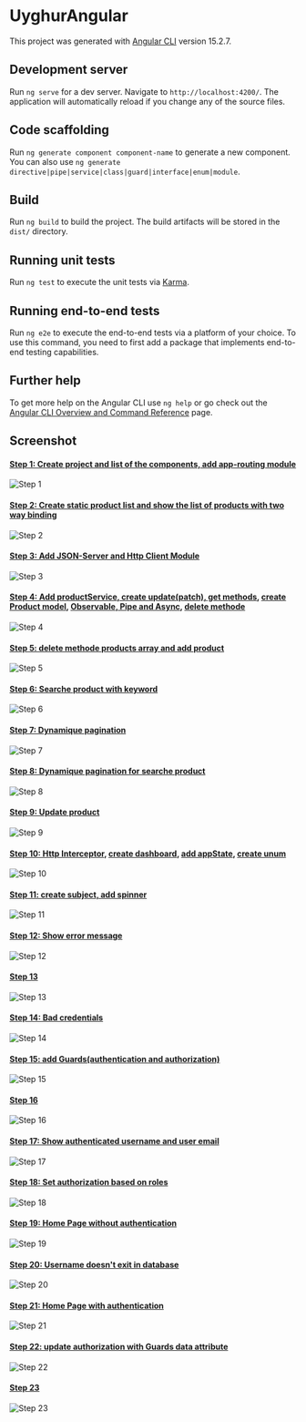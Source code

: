 # UyghurAngular

This project was generated with [Angular CLI](https://github.com/angular/angular-cli) version 15.2.7.

## Development server

Run `ng serve` for a dev server. Navigate to `http://localhost:4200/`. The application will automatically reload if you change any of the source files.

## Code scaffolding

Run `ng generate component component-name` to generate a new component. You can also use `ng generate directive|pipe|service|class|guard|interface|enum|module`.

## Build

Run `ng build` to build the project. The build artifacts will be stored in the `dist/` directory.

## Running unit tests

Run `ng test` to execute the unit tests via [Karma](https://karma-runner.github.io).

## Running end-to-end tests

Run `ng e2e` to execute the end-to-end tests via a platform of your choice. To use this command, you need to first add a package that implements end-to-end testing capabilities.

## Further help

To get more help on the Angular CLI use `ng help` or go check out the [Angular CLI Overview and Command Reference](https://angular.io/cli) page.
## Screenshot
#### [Step 1: Create project and list of the components, add app-routing module](https://github.com/Subhi-DaJava/Angular-Course-With-JSON-Server-HttpInterceptor-Auth-Authorization-Guards)
![Step 1](https://github.com/Subhi-DaJava/Angular-Course-With-JSON-Server-HttpInterceptor-Auth-Authorization-Guards/blob/dev_140823_update_authorization_guards_with_data_attribute_route_3/src/assets/img/part_1.png)
#### [Step 2: Create static product list and show the list of products with two way binding](https://github.com/Subhi-DaJava/Angular-Course-With-JSON-Server-HttpInterceptor-Auth-Authorization-Guards/tree/dev_260723_show_products_data_binding)
![Step 2](https://github.com/Subhi-DaJava/Angular-Course-With-JSON-Server-HttpInterceptor-Auth-Authorization-Guards/blob/dev_140823_add_gurads_authentication_autorization_protect_path_2/src/assets/img/part_2_json_server_httpClient_get_patch.jpg)
#### [Step 3: Add JSON-Server and Http Client Module](https://github.com/Subhi-DaJava/Angular-Course-With-JSON-Server-HttpInterceptor-Auth-Authorization-Guards/tree/dev_270723_add_json_server_and_httClient)
![Step 3](https://github.com/Subhi-DaJava/Angular-Course-With-JSON-Server-HttpInterceptor-Auth-Authorization-Guards/blob/dev_140823_add_gurads_authentication_autorization_protect_path_2/src/assets/img/part_3_delete_product_with_productsObservable.jpg)
#### [Step 4: Add productService, create update(patch), get methods](https://github.com/Subhi-DaJava/Angular-Course-With-JSON-Server-HttpInterceptor-Auth-Authorization-Guards/tree/dev_280723_add_Service_inject_Service_1), [create Product model](https://github.com/Subhi-DaJava/Angular-Course-With-JSON-Server-HttpInterceptor-Auth-Authorization-Guards/tree/dev_280723_create_Product_Model_2), [Observable, Pipe and Async](https://github.com/Subhi-DaJava/Angular-Course-With-JSON-Server-HttpInterceptor-Auth-Authorization-Guards/tree/dev_280723_with_Observable_pipe_async_3), [delete methode](https://github.com/Subhi-DaJava/Angular-Course-With-JSON-Server-HttpInterceptor-Auth-Authorization-Guards/tree/dev_280723_delete_methode_Observable_pipe_async_4)
![Step 4](https://github.com/Subhi-DaJava/Angular-Course-With-JSON-Server-HttpInterceptor-Auth-Authorization-Guards/blob/dev_140823_add_gurads_authentication_autorization_protect_path_2/src/assets/img/part_4-delete_method_with_productsArray.jpg)
#### [Step 5: delete methode products array and add product](https://github.com/Subhi-DaJava/Angular-Course-With-JSON-Server-HttpInterceptor-Auth-Authorization-Guards/tree/dev_280723_delete_methode_products_array_and_addProduct_5)
![Step 5](https://github.com/Subhi-DaJava/Angular-Course-With-JSON-Server-HttpInterceptor-Auth-Authorization-Guards/blob/dev_140823_add_gurads_authentication_autorization_protect_path_2/src/assets/img/part_5_addProduct_interface.jpg)
#### [Step 6: Searche product with keyword](https://github.com/Subhi-DaJava/Angular-Course-With-JSON-Server-HttpInterceptor-Auth-Authorization-Guards/tree/dev_280723_searche_product_with_keyword_pagination_6)
![Step 6](https://github.com/Subhi-DaJava/Angular-Course-With-JSON-Server-HttpInterceptor-Auth-Authorization-Guards/blob/dev_140823_add_gurads_authentication_autorization_protect_path_2/src/assets/img/part_6_pagination_page1_limit5.jpg)
#### [Step 7: Dynamique pagination](https://github.com/Subhi-DaJava/Angular-Course-With-JSON-Server-HttpInterceptor-Auth-Authorization-Guards/tree/dev_280723_pagination_dynamique_7)
![Step 7](https://github.com/Subhi-DaJava/Angular-Course-With-JSON-Server-HttpInterceptor-Auth-Authorization-Guards/blob/dev_140823_add_gurads_authentication_autorization_protect_path_2/src/assets/img/part_7_pagination_observe_object_header.jpg)
#### [Step 8: Dynamique pagination for searche product](https://github.com/Subhi-DaJava/Angular-Course-With-JSON-Server-HttpInterceptor-Auth-Authorization-Guards/tree/dev_280723_pagination_dynamique_for_search_8)
![Step 8](https://github.com/Subhi-DaJava/Angular-Course-With-JSON-Server-HttpInterceptor-Auth-Authorization-Guards/blob/dev_140823_add_gurads_authentication_autorization_protect_path_2/src/assets/img/part_8_search_by_keyword.jpg)
#### [Step 9: Update product](https://github.com/Subhi-DaJava/Angular-Course-With-JSON-Server-HttpInterceptor-Auth-Authorization-Guards/tree/dev_310723_create_edit_1)
![Step 9](https://github.com/Subhi-DaJava/Angular-Course-With-JSON-Server-HttpInterceptor-Auth-Authorization-Guards/blob/dev_140823_add_gurads_authentication_autorization_protect_path_2/src/assets/img/part_9_update_product.jpg)
#### [Step 10: Http Interceptor](https://github.com/Subhi-DaJava/Angular-Course-With-JSON-Server-HttpInterceptor-Auth-Authorization-Guards/tree/dev_020823_interceptor_3), [create dashboard](https://github.com/Subhi-DaJava/Angular-Course-With-JSON-Server-HttpInterceptor-Auth-Authorization-Guards/tree/dev_020823_create_dashboard_appState_1), [add appState](), [create unum](https://github.com/Subhi-DaJava/Angular-Course-With-JSON-Server-HttpInterceptor-Auth-Authorization-Guards/tree/dev_020823_appState_immutable_copie_method_status_enum_2)
![Step 10](https://github.com/Subhi-DaJava/Angular-Course-With-JSON-Server-HttpInterceptor-Auth-Authorization-Guards/blob/dev_140823_add_gurads_authentication_autorization_protect_path_2/src/assets/img/part_10_dashboard.jpg)
#### [Step 11: create subject, add spinner](https://github.com/Subhi-DaJava/Angular-Course-With-JSON-Server-HttpInterceptor-Auth-Authorization-Guards/tree/dev_020823_subject_4)
![Step 11](https://github.com/Subhi-DaJava/Angular-Course-With-JSON-Server-HttpInterceptor-Auth-Authorization-Guards/blob/dev_140823_add_gurads_authentication_autorization_protect_path_2/src/assets/img/part_11_loading_state.jpg)
#### [Step 12: Show error message]()
![Step 12](https://github.com/Subhi-DaJava/Angular-Course-With-JSON-Server-HttpInterceptor-Auth-Authorization-Guards/blob/dev_140823_add_gurads_authentication_autorization_protect_path_2/src/assets/img/part_12_state_error_component.jpg)
#### [Step 13]()
![Step 13](https://github.com/Subhi-DaJava/Angular-Course-With-JSON-Server-HttpInterceptor-Auth-Authorization-Guards/blob/dev_140823_add_gurads_authentication_autorization_protect_path_2/src/assets/img/part_13_interface_with_spinner_error_subject_interceptor.jpg)
#### [Step 14: Bad credentials](https://github.com/Subhi-DaJava/Angular-Course-With-JSON-Server-HttpInterceptor-Auth-Authorization-Guards/tree/dev_140823_auth_show_username_1)
![Step 14](https://github.com/Subhi-DaJava/Angular-Course-With-JSON-Server-HttpInterceptor-Auth-Authorization-Guards/blob/dev_140823_add_gurads_authentication_autorization_protect_path_2/src/assets/img/part_14-badCredentials_interface.jpg)
#### [Step 15: add Guards(authentication and authorization)](https://github.com/Subhi-DaJava/Angular-Course-With-JSON-Server-HttpInterceptor-Auth-Authorization-Guards/tree/dev_140823_add_gurads_authentication_autorization_protect_path_2)
![Step 15](https://github.com/Subhi-DaJava/Angular-Course-With-JSON-Server-HttpInterceptor-Auth-Authorization-Guards/blob/dev_140823_add_gurads_authentication_autorization_protect_path_2/src/assets/img/part_15-correct_credentials_redirect_auth.jpg)
#### [Step 16]()
![Step 16](https://github.com/Subhi-DaJava/Angular-Course-With-JSON-Server-HttpInterceptor-Auth-Authorization-Guards/blob/dev_140823_add_gurads_authentication_autorization_protect_path_2/src/assets/img/part_16_sing_in_icon.jpg)
#### [Step 17: Show authenticated username and user email](https://github.com/Subhi-DaJava/Angular-Course-With-JSON-Server-HttpInterceptor-Auth-Authorization-Guards/tree/dev_140823_auth_show_username_1)
![Step 17](https://github.com/Subhi-DaJava/Angular-Course-With-JSON-Server-HttpInterceptor-Auth-Authorization-Guards/blob/dev_140823_add_gurads_authentication_autorization_protect_path_2/src/assets/img/part_17_authenticated_user_logout.jpg)
#### [Step 18: Set authorization based on roles](https://github.com/Subhi-DaJava/Angular-Course-With-JSON-Server-HttpInterceptor-Auth-Authorization-Guards/tree/dev_140823_add_gurads_authentication_autorization_protect_path_2)
![Step 18](https://github.com/Subhi-DaJava/Angular-Course-With-JSON-Server-HttpInterceptor-Auth-Authorization-Guards/blob/dev_140823_update_authorization_guards_with_data_attribute_route_3/src/assets/img/part_18_errorMessage_badCredentails.jpg)
#### [Step 19: Home Page without authentication]()
![Step 19](https://github.com/Subhi-DaJava/Angular-Course-With-JSON-Server-HttpInterceptor-Auth-Authorization-Guards/blob/dev_140823_update_authorization_guards_with_data_attribute_route_3/src/assets/img/part_19_homePage.jpg)
#### [Step 20: Username doesn't exit in database]()
![Step 20](https://github.com/Subhi-DaJava/Angular-Course-With-JSON-Server-HttpInterceptor-Auth-Authorization-Guards/blob/dev_140823_update_authorization_guards_with_data_attribute_route_3/src/assets/img/part_20_redirect_to_notFoundComponent.jpg)
#### [Step 21: Home Page with authentication]()
![Step 21](https://github.com/Subhi-DaJava/Angular-Course-With-JSON-Server-HttpInterceptor-Auth-Authorization-Guards/blob/dev_140823_update_authorization_guards_with_data_attribute_route_3/src/assets/img/part_21_homePage_with_logged.jpg)
#### [Step 22: update authorization with Guards data attribute](https://github.com/Subhi-DaJava/Angular-Course-With-JSON-Server-HttpInterceptor-Auth-Authorization-Guards/tree/dev_140823_update_authorization_guards_with_data_attribute_route_3)
![Step 22](https://github.com/Subhi-DaJava/Angular-Course-With-JSON-Server-HttpInterceptor-Auth-Authorization-Guards/blob/dev_140823_update_authorization_guards_with_data_attribute_route_3/src/assets/img/part_22_Products_with_Role_Admin_with_Guards_data.jpg)
#### [Step 23]()
![Step 23](https://github.com/Subhi-DaJava/Angular-Course-With-JSON-Server-HttpInterceptor-Auth-Authorization-Guards/blob/dev_140823_update_authorization_guards_with_data_attribute_route_3/src/assets/img/part_23_Products_with_Role_User_Guards_data.jpg)

